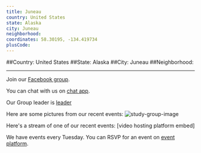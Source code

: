 ```yaml
---
title: Juneau
country: United States
state: Alaska
city: Juneau
neighborhood: 
coordinates: 58.30195, -134.419734
plusCode:
---
```


##Country: United States
##State: Alaska
##City: Juneau
##Neighborhood: 
*****
Join our [Facebook group](https://www.facebook.com/groups/free.code.camp.juneau).

You can chat with us on [chat app]().

Our Group leader is [leader]()

Here are some pictures from our recent events:
![study-group-image]()

Here's a stream of one of our recent events:
[video hosting platform embed]

We have events every Tuesday. You can RSVP for an event on [event platform]().
